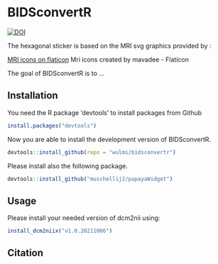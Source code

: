 
<!-- README.md is generated from README.Rmd. Please edit that file -->

# BIDSconvertR

<!-- badges: start -->

[![DOI](https://zenodo.org/badge/195199025.svg)](https://zenodo.org/badge/latestdoi/195199025)

The hexagonal sticker is based on the MRI svg graphics provided by :

[MRI icons on flaticon](%22https://www.flaticon.com/free-icons/mri%22)
Mri icons created by mavadee - Flaticon</a>

<!-- badges: end -->

The goal of BIDSconvertR is to …

## Installation

You need the R package ‘devtools’ to install packages from Github

``` r
install.packages("devtools")
```

Now you are able to install the development version of BIDSconvertR.

``` r
devtools::install_github(repo = "wulms/bidsconvertr")
```

Please install also the following package.

``` r
devtools::install_github("muschellij2/papayaWidget")
```

## Usage

Please install your needed version of dcm2nii using:

``` r
install_dcm2niix("v1.0.20211006")
```

## Citation
